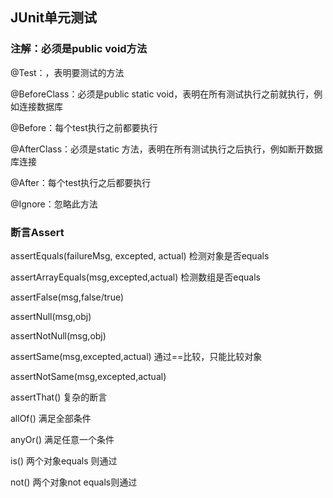 ## JUnit单元测试­­­­­­

### 注解：必须是public void方法

@Test：，表明要测试的方法

@BeforeClass：必须是public static void，表明在所有测试执行之前就执行，例如连接数据库

@Before：每个test执行之前都要执行

@AfterClass：必须是static 方法，表明在所有测试执行之后执行，例如断开数据库连接

@After：每个test执行之后都要执行

@Ignore：忽略此方法

 

### 断言Assert

assertEquals(failureMsg, excepted, actual)      检测对象是否equals

assertArrayEquals(msg,excepted,actual)    检测数组是否equals

assertFalse(msg,false/true)

assertNull(msg,obj)

assertNotNull(msg,obj)

assertSame(msg,excepted,actual)         通过==比较，只能比较对象

assertNotSame(msg,excepted,actual)

 

assertThat()    复杂的断言

allOf()  满足全部条件

anyOr() 满足任意一个条件

is() 两个对象equals 则通过

not() 两个对象not equals则通过